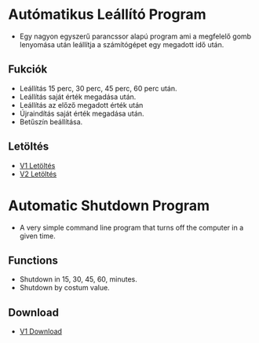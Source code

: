 # Autómatikus Leállító Program

* Egy nagyon egyszerű parancssor alapú program ami a megfelelő gomb lenyomása után leállítja a számítógépet egy megadott idő után.

## Fukciók

* Leállítás 15 perc, 30 perc, 45 perc, 60 perc után.
* Leállítás saját érték megadása után.
* Leállítás az előző megadott érték után
* Újraindítás saját érték megadása után.
* Betűszín beállítása.

## Letöltés

* [V1 Letöltés](https://github.com/Levminer/ALP-ASP/releases/tag/V1)
* [V2 Letöltés](https://github.com/Levminer/ALP-ASP/releases/tag/V2)

# Automatic Shutdown Program

* A very simple command line program that turns off the computer in a given time.

## Functions

* Shutdown in 15, 30, 45, 60, minutes.
* Shutdown by costum value.

## Download

* [V1 Download](https://github.com/Levminer/ALP-ASP/releases/tag/V1)